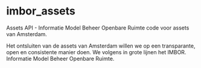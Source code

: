 # imbor_assets
Assets API - Informatie Model Beheer Openbare Ruimte code voor assets van Amsterdam.

Het ontsluiten van de assets van Amsterdam willen we op een transparante, open en consistente manier doen. 
We volgens in grote lijnen het IMBOR. Informatie Model Beheer Openbare Ruimte.
